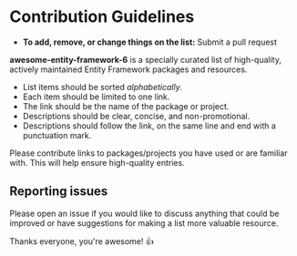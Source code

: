 # Contribution Guidelines

- **To add, remove, or change things on the list:** Submit a pull request

**awesome-entity-framework-6** is a specially curated list of high-quality, actively maintained Entity Framework packages and resources.

- List items should be sorted *alphabetically*.
- Each item should be limited to one link.
- The link should be the name of the package or project.
- Descriptions should be clear, concise, and non-promotional.
- Descriptions should follow the link, on the same line and end with a punctuation mark.

Please contribute links to packages/projects you have used or are familiar with. This will help ensure high-quality entries.

## Reporting issues

Please open an issue if you would like to discuss anything that could be improved or have suggestions for making a list more valuable resource. 

Thanks everyone, you're awesome! :+1: